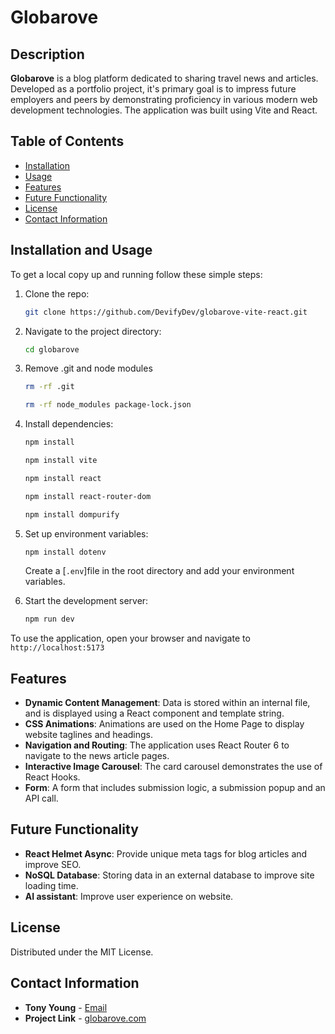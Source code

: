 # Globarove

## Description

**Globarove** is a blog platform dedicated to sharing travel news and articles. Developed as a portfolio project, it's primary goal is to impress future employers and peers by demonstrating proficiency in various modern web development technologies. The application was built using Vite and React.

## Table of Contents

- [Installation](#installation)
- [Usage](#usage)
- [Features](#features)
- [Future Functionality](#future-functionality)
- [License](#license)
- [Contact Information](#contact-information)

## Installation and Usage

To get a local copy up and running follow these simple steps:

1. Clone the repo:
    ```sh
    git clone https://github.com/DevifyDev/globarove-vite-react.git
    ```
2. Navigate to the project directory:
    ```sh
    cd globarove
    ```
3. Remove .git and node modules
    ```sh
    rm -rf .git
    ```
    ```sh
    rm -rf node_modules package-lock.json
    ```
3. Install dependencies:
    ```sh
    npm install
    ```
    ```sh
    npm install vite
    ```
    ```sh 
    npm install react
    ```
    ```sh 
    npm install react-router-dom
    ```
    ```sh 
    npm install dompurify

4. Set up environment variables:
     ```sh
    npm install dotenv
    ```
    Create a [`.env`]file in the root directory and add your environment variables.

5. Start the development server:
    ```sh
    npm run dev
    ```

To use the application, open your browser and navigate to `http://localhost:5173`

## Features

- **Dynamic Content Management**: Data is stored within an internal file, and is displayed using a React component and template string.
- **CSS Animations**: Animations are used on the Home Page to display website taglines and headings.
- **Navigation and Routing**: The application uses React Router 6 to navigate to the news article pages.
- **Interactive Image Carousel**: The card carousel demonstrates the use of React Hooks.
- **Form**: A form that includes submission logic, a submission popup and an API call.

## Future Functionality

- **React Helmet Async**: Provide unique meta tags for blog articles and improve SEO.
- **NoSQL Database**: Storing data in an external database to improve site loading time.
- **AI assistant**: Improve user experience on website.

## License

Distributed under the MIT License.

## Contact Information

- **Tony Young** - [Email](dev@devify.dev)
- **Project Link** - [globarove.com](https://www.globarove.com)



